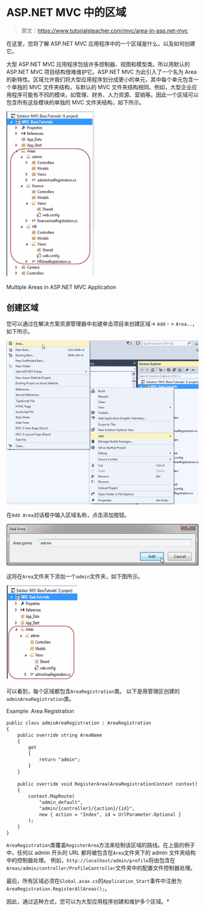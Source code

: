 # ASP.NET MVC 中的区域

> 原文：<https://www.tutorialsteacher.com/mvc/area-in-asp.net-mvc>

在这里，您将了解 ASP.NET MVC 应用程序中的一个区域是什么，以及如何创建它。

大型 ASP.NET MVC 应用程序包括许多控制器、视图和模型类。所以用默认的 ASP.NET MVC 项目结构很难维护它。ASP.NET MVC 为此引入了一个名为 Area 的新特性。区域允许我们将大型应用程序划分成更小的单元，其中每个单元包含一个单独的 MVC 文件夹结构，与默认的 MVC 文件夹结构相同。例如，大型企业应用程序可能有不同的模块，如管理、财务、人力资源、营销等。因此一个区域可以包含所有这些模块的单独的 MVC 文件夹结构，如下所示。

[![](img/17633c9b3f5f12e5884787a8dc11eaef.png)](../../Content/images/mvc/area-1.png)

Multiple Areas in ASP.NET MVC Application



## 创建区域

您可以通过在解决方案资源管理器中右键单击项目来创建区域-> `Add` - > `Area..`，如下所示。

[![](img/f2819073810dd446bc5ca55c646246fd.png)](../../Content/images/mvc/create-area.png)

在`Add Area`对话框中输入区域名称，点击添加按钮。

[![](img/f91d2395376b98158e983d18ed07848c.png)](../../Content/images/mvc/area-2.png)

这将在`Area`文件夹下添加一个`admin`文件夹，如下图所示。

[![](img/0bb35f8987a75f17cb931bf645d079ee.png)](../../Content/images/mvc/area-3.png)

可以看到，每个区域都包含`AreaRegistration`类。 以下是用管理区创建的`adminAreaRegistration`类。

Example: Area Registration 

```
public class adminAreaRegistration : AreaRegistration 
{
    public override string AreaName 
    {
        get 
        {
            return "admin";
        }
    }

    public override void RegisterArea(AreaRegistrationContext context) 
    {
        context.MapRoute(
            "admin_default",
            "admin/{controller}/{action}/{id}",
            new { action = "Index", id = UrlParameter.Optional }
        );
    }
} 
```

`AreaRegistration`类覆盖`RegisterArea`方法来绘制该区域的路线。在上面的例子中，任何以 admin 开头的 URL 都将被包含在`Area`文件夹下的 admin 文件夹结构中的控制器处理。 例如，`http://localhost/admin/profile`将由包含在`Areas/admin/controller/ProfileController`文件夹中的配置文件控制器处理。

最后，所有区域必须在`Global.asax.cs`的`Application_Start`事件中注册为`AreaRegistration.RegisterAllAreas();`。

因此，通过这种方式，您可以为大型应用程序创建和维护多个区域。*